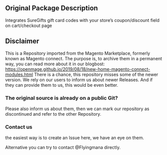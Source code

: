 ## Original Package Description

Integrates SureGifts gift card codes with your store’s coupon/discount field on cart/checkout page


## Disclaimer

This is a Repository imported from the Magento Marketplace, formerly known as Magento connect.
The purpose is, to archive them in a permanent way, you can read more about it in our blogbost: https://openmage.github.io/2019/08/18/new-home-magento-connect-modules.html
There is a chance, this repository misses some of the newer version.
We rely on our users to inform us about newer Releases. And if they can provide them to us, this would be even better.

### The original source is already on a public Git?

Please also inform us about them, then we can mark our repository as discontinued and refer to the other Repository.

### Contact us

the easiest way is to create an Issue here, we have an eye on them.

Alternative you can try to contact @Flyingmana directly.
 
